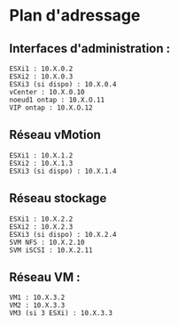 # Plan d'adressage

## Interfaces d'administration :

    ESXi1 : 10.X.0.2
    ESXi2 : 10.X.0.3
    ESXi3 (si dispo) : 10.X.0.4
    vCenter : 10.X.0.10
    noeud1 ontap : 10.X.O.11
    VIP ontap : 10.X.O.12

## Réseau vMotion

    ESXi1 : 10.X.1.2
    ESXi2 : 10.X.1.3
    ESXi3 (si dispo) : 10.X.1.4

## Réseau stockage

    ESXi1 : 10.X.2.2
    ESXi2 : 10.X.2.3
    ESXi3 (si dispo) : 10.X.2.4
    SVM NFS : 10.X.2.10
    SVM iSCSI : 10.X.2.11

## Réseau VM :

    VM1 : 10.X.3.2
    VM2 : 10.X.3.3
    VM3 (si 3 ESXi) : 10.X.3.3
